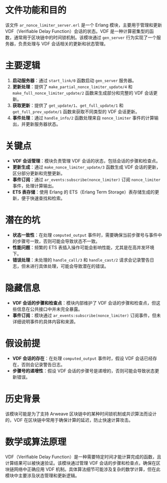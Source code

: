 # 文件功能和目的
该文件 `ar_nonce_limiter_server.erl` 是一个 Erlang 模块，主要用于管理和更新 VDF（Verifiable Delay Function）会话的状态。VDF 是一种计算密集型的函数，通常用于区块链中的时间锁机制。该模块通过 `gen_server` 行为实现了一个服务器，负责处理与 VDF 会话相关的更新和状态管理。

# 主要逻辑
1. **启动服务器**：通过 `start_link/0` 函数启动 `gen_server` 服务器。
2. **更新处理**：提供了 `make_partial_nonce_limiter_update/4` 和 `make_full_nonce_limiter_update/2` 函数来生成部分和完整的 VDF 会话更新。
3. **获取更新**：提供了 `get_update/1`、`get_full_update/1` 和 `get_full_prev_update/1` 函数来获取不同类型的 VDF 会话更新。
4. **事件处理**：通过 `handle_info/2` 函数处理来自 `nonce_limiter` 事件的计算输出，并更新服务器状态。

# 关键点
- **VDF 会话管理**：模块负责管理 VDF 会话的状态，包括会话的步骤和检查点。
- **更新生成**：通过 `make_nonce_limiter_update/3` 函数生成 VDF 会话的更新，区分部分更新和完整更新。
- **事件订阅**：通过 `ar_events:subscribe(nonce_limiter)` 订阅 `nonce_limiter` 事件，处理计算输出。
- **ETS 表存储**：使用 Erlang 的 ETS（Erlang Term Storage）表存储生成的更新，便于快速查找和检索。

# 潜在的坑
- **状态一致性**：在处理 `computed_output` 事件时，需要确保当前步骤号与事件中的步骤号一致，否则可能会导致状态不一致。
- **性能问题**：频繁的 ETS 表插入操作可能会影响性能，尤其是在高并发环境下。
- **错误处理**：未处理的 `handle_call/3` 和 `handle_cast/2` 请求会记录警告日志，但未进行具体处理，可能会导致潜在的错误。

# 隐藏信息
- **VDF 会话的步骤和检查点**：模块内部维护了 VDF 会话的步骤和检查点，但这些信息在公共接口中并未完全暴露。
- **事件订阅**：模块通过 `ar_events:subscribe(nonce_limiter)` 订阅事件，但未详细说明事件的具体内容和来源。

# 假设前提
- **VDF 会话的存在**：在处理 `computed_output` 事件时，假设 VDF 会话已经存在，否则会记录警告日志。
- **步骤号的递增性**：假设 VDF 会话的步骤号是递增的，否则可能会导致状态更新错误。

# 历史背景
该模块可能是为了支持 Arweave 区块链中的某种时间锁机制或共识算法而设计的，VDF 在区块链中常用于确保计算的延迟，防止快速计算攻击。

# 数学或算法原理
VDF（Verifiable Delay Function）是一种需要特定时间才能计算完成的函数，且计算结果可以被快速验证。该模块通过管理 VDF 会话的步骤和检查点，确保在区块链网络中正确应用 VDF 机制。具体算法细节可能涉及复杂的数学计算，但在此模块中主要涉及状态管理和更新逻辑。